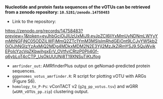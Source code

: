 **Nucleotide and protein fasta sequences of the vOTUs can be retrieved from a zenodo repository: `10.5281/zenodo.14758483`**

* Link to the repository:
  
https://zenodo.org/records/14758483?preview=1&token=eyJhbGciOiJIUzUxMiJ9.eyJpZCI6IjYxMmUyNDNmLWYyYmMtNGFjNC05ODZiLWFiMmQ2ZTc1YmM3MSIsImRhdGEiOnt9LCJyYW5kb20iOiJhNGIzYzAxMjQ2MDg4MDkxMDM2N2E3YjI2MzJkZjRmYSJ9.5QuWvikEPoIcYzcVqZKbwihgxErV_OVtfviCRtzP0PIi4Gf-q6ybLoT4cCTP_UsOkUUUNj8T19XNSuTiKtJfpg

* `amrfinder_out`: AMRfinderPlus output on geNomad-predicted protein sequences.
* `gggenomes_votus_amrfinder.R`: R script for plotting vOTU with ARGs  (Figure S6).
* `homology_to_P-Ps`: vConTACT v2 (`g2g_pp_votus.tsv`) and wGRR (`wGRR_vOTUs_pp.zip`) clustering output.
